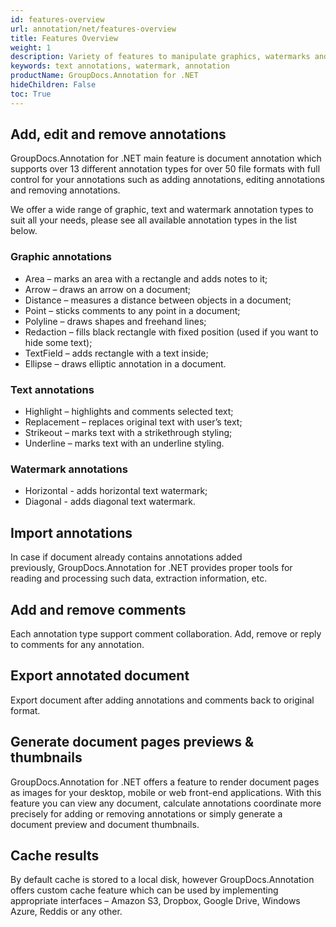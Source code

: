 ```yaml
---
id: features-overview
url: annotation/net/features-overview
title: Features Overview
weight: 1
description: Variety of features to manipulate graphics, watermarks and text annotations
keywords: text annotations, watermark, annotation
productName: GroupDocs.Annotation for .NET
hideChildren: False
toc: True
---
```

## Add, edit and remove annotations

GroupDocs.Annotation for .NET main feature is document annotation which supports over 13 different annotation types for over 50 file formats with full control for your annotations such as adding annotations, editing annotations and removing annotations.

We offer a wide range of graphic, text and watermark annotation types to suit all your needs, please see all available annotation types in the list below.

### Graphic annotations

*   Area – marks an area with a rectangle and adds notes to it;
*   Arrow – draws an arrow on a document;
*   Distance – measures a distance between objects in a document;
*   Point – sticks comments to any point in a document;
*   Polyline – draws shapes and freehand lines;
*   Redaction – fills black rectangle with fixed position (used if you want to hide some text);
*   TextField – adds rectangle with a text inside;
*   Ellipse – draws elliptic annotation in a document.

### Text annotations

*   Highlight – highlights and comments selected text;
*   Replacement – replaces original text with user’s text;
*   Strikeout – marks text with a strikethrough styling;
*   Underline – marks text with an underline styling.

### Watermark annotations

*   Horizontal - adds horizontal text watermark;
*   Diagonal - adds diagonal text watermark.

## Import annotations

In case if document already contains annotations added previously, GroupDocs.Annotation for .NET provides proper tools for reading and processing such data, extraction information, etc.

## Add and remove comments

Each annotation type support comment collaboration. Add, remove or reply to comments for any annotation.

## Export annotated document

Export document after adding annotations and comments back to original format. 

## Generate document pages previews & thumbnails

GroupDocs.Annotation for .NET offers a feature to render document pages as images for your desktop, mobile or web front-end applications. With this feature you can view any document, calculate annotations coordinate more precisely for adding or removing annotations or simply generate a document preview and document thumbnails.

## Cache results

By default cache is stored to a local disk, however GroupDocs.Annotation offers custom cache feature which can be used by implementing appropriate interfaces – Amazon S3, Dropbox, Google Drive, Windows Azure, Reddis or any other.
